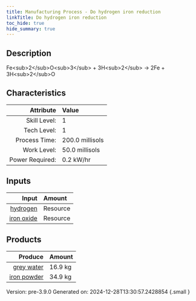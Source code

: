```yaml
---
title: Manufacturing Process - Do hydrogen iron reduction
linkTitle: Do hydrogen iron reduction
toc_hide: true
hide_summary: true
---
```


## Description
Fe&lt;sub&gt;2&lt;/sub&gt;O&lt;sub&gt;3&lt;/sub&gt; + 3H&lt;sub&gt;2&lt;/sub&gt;&#10;&#9;&#9;-&gt; 2Fe + 3H&lt;sub&gt;2&lt;/sub&gt;O

## Characteristics

| Attribute      | Value |
|--------:|:------|
|Skill Level:|1|
|Tech Level:|1|
|Process Time:|200.0 millisols|
|Work Level:|50.0 millisols|
|Power Required:|0.2 kW/hr|

## Inputs

| Input      | Amount |
|--------:|:------|
|[hydrogen](/docs/definitions/resource/hydrogen)|Resource|2.5 kg|
|[iron oxide](/docs/definitions/resource/iron-oxide)|Resource|50.0 kg|

## Products


| Produce      | Amount |
|--------:|:------|
|[grey water](/docs/definitions/resource/grey-water)|16.9 kg|
|[iron powder](/docs/definitions/resource/iron-powder)|34.9 kg|


Version: pre-3.9.0 Generated on: 2024-12-28T13:30:57.2428854
{.small }

